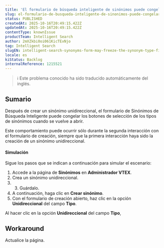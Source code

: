 ```yaml
---
title: 'El formulario de búsqueda inteligente de sinónimos puede congelar el campo de tipo de sinónimo después de crear un sinónimo unidireccional'
slug: el-formulario-de-busqueda-inteligente-de-sinonimos-puede-congelar-el-campo-de-tipo-de-sinonimo-despues-de-crear-un-sinonimo-unidireccional
status: PUBLISHED
createdAt: 2025-10-16T20:49:15.422Z
updatedAt: 2025-10-16T20:49:15.422Z
contentType: knownIssue
productTeam: Intelligent Search
author: 2mXZkbi0oi061KicTExNjo
tag: Intelligent Search
slugEN: intelligent-search-synonyms-form-may-freeze-the-synonym-type-field-after-creating-a-unidirectional-synonym
locale: es
kiStatus: Backlog
internalReference: 1215521
---
```


>ℹ️ Este problema conocido ha sido traducido automáticamente del inglés.

## Sumario


Después de crear un sinónimo unidireccional, el formulario de Sinónimos de Búsqueda Inteligente puede congelar los botones de selección de los tipos de sinónimos cuando se vuelve a abrir.

Este comportamiento puede ocurrir sólo durante la segunda interacción con el formulario de creación, siempre que la primera interacción haya sido la creación de un sinónimo unidireccional.


#### Simulación


Sigue los pasos que se indican a continuación para simular el escenario:

1. Accede a la página de **Sinónimos** en **Administrador VTEX**.
2. Crea un sinónimo unidireccional.
3. 3. Guárdalo.
4. A continuación, haga clic en **Crear sinónimo**.
5. Con el formulario de creación abierto, haz clic en la opción **Unidireccional** del campo **Tipo**.

Al hacer clic en la opción **Unidireccional** del campo **Tipo**,

## Workaround


Actualice la página.



